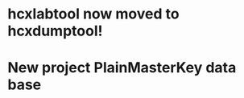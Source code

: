 hcxlabtool now moved to hcxdumptool!
==============


New project PlainMasterKey data base
==============
